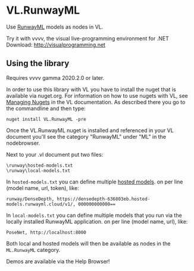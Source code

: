 # VL.RunwayML
Use [RunwayML](http://runwayml.com) models as nodes in VL.

Try it with vvvv, the visual live-programming environment for .NET  
Download: http://visualprogramming.net

## Using the library
Requires vvvv gamma 2020.2.0 or later.

In order to use this library with VL you have to install the nuget that is available via nuget.org. For information on how to use nugets with VL, see [Managing Nugets](https://thegraybook.vvvv.org/reference/libraries/dependencies.html#manage-nugets) in the VL documentation. As described there you go to the commandline and then type:

    nuget install VL.RunwayML -pre

Once the VL.RunwayML nuget is installed and referenced in your VL document you'll see the category "RunwayML" under "ML" in the nodebrowser. 

Next to your .vl document put two files:

    \runway\hosted-models.txt
    \runway\local-models.txt

In `hosted-models.txt` you can define multiple [hosted models](https://learn.runwayml.com/#/how-to/hosted-models). on per line (model name, url, token), like: 

    runway/DenseDepth, https://densedepth-636803eb.hosted-models.runwayml.cloud/v1/, 000000000000==

In `local-models.txt` you can define multiple models that you run via the locally installed RunwayML application. on per line (model name, url), like: 

    PoseNet, http://localhost:8000

Both local and hosted models will then be available as nodes in the `ML.RunwayML` category.

Demos are available via the Help Browser!